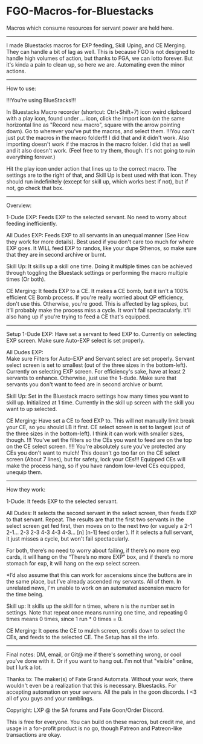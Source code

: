 # FGO-Macros-for-Bluestacks
Macros which consume resources for servant power are held here.

---

I made Bluestacks macros for EXP feeding, Skill Uping, and CE Merging. They can handle a bit of lag as well.
This is because FGO is not designed to handle high volumes of action, but thanks to FGA, we can lotto forever. 
But it's kinda a pain to clean up, so here we are. Automating even the minor actions.

---
How to use:

!!!You're using BlueStacks!!!

In Bluestacks Macro recorder (shortcut: Ctrl+Shift+7) icon weird clipboard with a play icon, found under ... icon, 
click the import icon (on the same horizontal line as "Record new macro", square with the arrow pointing down).
Go to wherever you've put the macros, and select them. 
!!!You can't just put the macros in the macro folder!!! I did that and it didn't work. 
Also importing doesn't work if the macros in the macro folder. I did that as well and it also doesn't work. 
(Feel free to try them, though. It's not going to ruin everything forever.)

Hit the play icon under action that lines up to the correct macro. The settings are to the right of that, and Skill Up is best used with that icon.
They should run indefinitely (except for skill up, which works best if not), but if not, go check that box.


---

Overview:

1-Dude EXP: Feeds EXP to the selected servant. No need to worry about feeding inefficiently.

All Dudes EXP: Feeds EXP to all servants in an unequal manner (See How they work for more details). 
Best used if you don't care too much for where EXP goes. 
It WILL feed EXP to randos, like your dupe Sthenos, so make sure that they are in second archive or burnt.

Skill Up: It skills up a skill one time. Doing it multiple times can be achieved through toggling the Bluestack settings or
performing the macro multiple times (Or both). 

CE Merging: It feeds EXP to a CE. It makes a CE bomb, but it isn't a 100% efficient CE Bomb process. 
If you're really worried about QP efficiency, don't use this. Otherwise, you're good.
This is affected by lag spikes, but it'll probably make the process miss a cycle. It won't fail spectacularly. 
It'll also hang up if you're trying to feed a CE that's equipped.

 

----

Setup 
1-Dude EXP: 
Have set a servant to feed EXP to.
Currently on selecting EXP screen.
Make sure Auto-EXP select is set properly. 


All Dudes EXP:  
Make sure Filters for Auto-EXP and Servant select are set properly. 
Servant select screen is set to smallest (out of the three sizes in the bottom-left). 
Currently on selecting EXP screen.
For efficiency's sake, have at least 2 servants to enhance. Otherwise, just use the 1-dude.
Make sure that servants you don't want to feed are in second archive or burnt.


Skill Up: 
Set in the Bluestack macro settings how many times you want to skill up. Initialized at 1 time.
Currently in the skill up screen with the skill you want to up selected.

CE Merging: 
Have set a CE to feed EXP to. This will not manually limit break your CE, so you should LB it first.
CE select screen is set to largest (out of the three sizes in the bottom-left). I think it can work with smaller sizes, though.
!!! You've set the filters so the CEs you want to feed are on the top on the CE select screen.
!!!! You're absolutely sure you've protected any CEs you don't want to mulch! 
This doesn't go too far on the CE select screen (About 7 lines), but for safety, lock your CEs!!! 
Equipped CEs will make the process hang, so if you have random low-level CEs equipped, unequip them.

----

How they work:

1-Dude: It feeds EXP to the selected servant.

All Dudes: It selects the second servant in the select screen, then feeds EXP to that servant. Repeat. 
The results are that the first two servants in the select screen get fed first, then moves on to the next two 
(or vaguely a 2-1 2-1... 2-3 2-3 4-3 4-3 4-3... [n] [n-1] feed order ). 
If it selects a full servant, it just misses a cycle, but won't fail spectacularly.

For both, there’s no need to worry about failing, if there’s no more exp cards, it will hang on the “There’s no more EXP” box, 
and if there’s no more stomach for exp, it will hang on the exp select screen. 

*I’d also assume that this can work for ascensions since the buttons are in the same place, but I’ve already ascended my servants.
All of them. In unrelated news, I'm unable to work on an automated ascension macro for the time being.

Skill up: It skills up the skill for n times, where n is the number set in settings. Note that repeat once means running one time,
and repeating 0 times means 0 times, since 1 run * 0 times = 0.

CE Merging: It opens the CE to mulch screen, scrolls down to select the CEs, and feeds to the selected CE. The Setup has all the info.

---

Final notes:
DM, email, or Git@ me if there's something wrong, or cool you've done with it. Or if you want to hang out. I'm not that "visible" online, but I lurk a lot.

Thanks to:
The maker(s) of Fate Grand Automata. Without your work, there wouldn't even be a realization that this is necessary.
Bluestacks. For accepting automation on your servers.
All the pals in the goon discords. I <3 all of you guys and your ramblings.



Copyright: LXP @ the SA forums and Fate Goon/Order Discord. 

This is free for everyone.
You can build on these macros, but credit me, and usage in a for-profit product is no go, though Patreon and Patreon-like transactions are okay.
